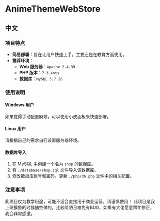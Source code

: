 # AnimeThemeWebStore

## 中文

### 项目特点
- **简易部署**：旨在让用户快速上手，主要还是在教育方面使用。
- **推荐环境**：  
  - **Web 服务器**：`Apache 2.4.39`
  - **PHP 版本**：`7.3.4nts`
  - **数据库**：`MySQL 5.7.26`

### 使用说明
#### Windows 用户
如果觉得手动配置麻烦，可以使用小皮面板来快速部署。

#### Linux 用户
请根据自己的需求自行设置服务器环境。

#### 数据库导入
1. 在 MySQL 中创建一个名为 `shop` 的数据库。
2. 将 `./database/shop.sql` 文件导入该数据库。
3. 修改数据库账号和密码，更新 `./php/db.php` 文件中的相关配置。

### 注意事项
此项目仅为教学用途，可能不适合直接用于商业运营。请谨慎使用！
此项目是我上班摸鱼的时候抽空做的，比较简陋且难免有BUG，如果有大佬愿意帮忙修正，我会非常感激。